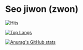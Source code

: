 # Seo jiwon (zwon)

[![Hits](https://hits.seeyoufarm.com/api/count/incr/badge.svg?url=https%3A%2F%2Fgithub.com%2Fjwseo4074&count_bg=%230D0D0D&title_bg=%23929292&icon=github.svg&icon_color=%23E7E7E7&title=Github&edge_flat=false)](https://hits.seeyoufarm.com)


[![Top Langs](https://github-readme-stats.vercel.app/api/top-langs/?username=jwseo4074)](https://github.com/깃허브아이디/github-readme-stats)

[![Anurag's GitHub stats](https://github-readme-stats.vercel.app/api?username=jwseo4074)](https://github.com/anuraghazra/github-readme-stats)
